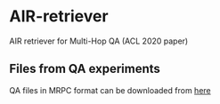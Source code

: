 # AIR-retriever
AIR retriever for Multi-Hop QA (ACL 2020 paper)


## Files from QA experiments
QA files in MRPC format can be downloaded from [here](https://drive.google.com/file/d/1hyMGTKCu_4LZir9VPPnsNqh05gYMD0aN/view?usp=sharing)

